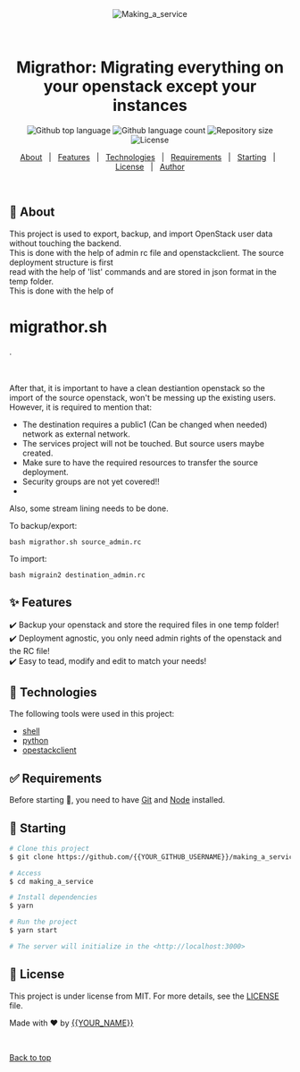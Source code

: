 <div align="center" id="top"> 
  <img src="./.github/app.gif" alt="Making_a_service" />

  &#xa0;

  <!-- <a href="https://making_a_service.netlify.app">Demo</a> -->
</div>

<h1 align="center">Migrathor: Migrating everything on your openstack except your instances</h1>

<p align="center">
  <img alt="Github top language" src="https://img.shields.io/github/languages/top/{{YOUR_GITHUB_USERNAME}}/making_a_service?color=56BEB8">

  <img alt="Github language count" src="https://img.shields.io/github/languages/count/{{YOUR_GITHUB_USERNAME}}/making_a_service?color=56BEB8">

  <img alt="Repository size" src="https://img.shields.io/github/repo-size/{{YOUR_GITHUB_USERNAME}}/making_a_service?color=56BEB8">

  <img alt="License" src="https://img.shields.io/github/license/{{YOUR_GITHUB_USERNAME}}/making_a_service?color=56BEB8">

  <!-- <img alt="Github issues" src="https://img.shields.io/github/issues/{{YOUR_GITHUB_USERNAME}}/making_a_service?color=56BEB8" /> -->

  <!-- <img alt="Github forks" src="https://img.shields.io/github/forks/{{YOUR_GITHUB_USERNAME}}/making_a_service?color=56BEB8" /> -->

  <!-- <img alt="Github stars" src="https://img.shields.io/github/stars/{{YOUR_GITHUB_USERNAME}}/making_a_service?color=56BEB8" /> -->
</p>

<!-- Status -->

<!-- <h4 align="center"> 
	🚧  Making_a_service 🚀 Under construction...  🚧
</h4> 

<hr> -->

<p align="center">
  <a href="#dart-about">About</a> &#xa0; | &#xa0; 
  <a href="#sparkles-features">Features</a> &#xa0; | &#xa0;
  <a href="#rocket-technologies">Technologies</a> &#xa0; | &#xa0;
  <a href="#white_check_mark-requirements">Requirements</a> &#xa0; | &#xa0;
  <a href="#checkered_flag-starting">Starting</a> &#xa0; | &#xa0;
  <a href="#memo-license">License</a> &#xa0; | &#xa0;
  <a href="https://github.com/{{YOUR_GITHUB_USERNAME}}" target="_blank">Author</a>
</p>

<br>

## :dart: About ##

This project is used to export, backup, and import OpenStack user data without touching the backend. <br>
This is done with the help of admin rc file and openstackclient. The source deployment structure is first <br> read with the help of 'list' commands and are stored in json format in the temp folder. 
<br> This is done with the help of <h1> migrathor.sh </h1>.

<br>
<br>
After that, it is important to have a clean destiantion openstack so the import of the source openstack,
won't be messing up the existing users. However, it is required to mention that:
<ul>
<li>The destination requires a public1 (Can be changed when needed) network as external network.</li>
<li>The services project will not be touched. But source users maybe created.</li>
<li>Make sure to have the required resources to transfer the source deployment.</li>
<li>Security groups are not yet covered!!<li>
</ul>

Also, some stream lining needs to be done. 

To backup/export:
```
bash migrathor.sh source_admin.rc
```
To import:
```
bash migrain2 destination_admin.rc
```



## :sparkles: Features ##

:heavy_check_mark: Backup your openstack and store the required files in one temp folder!<br> 
:heavy_check_mark: Deployment agnostic, you only need admin rights of the openstack and the RC file!<br>
:heavy_check_mark: Easy to tead, modify and edit to match your needs!

## :rocket: Technologies ##

The following tools were used in this project:

- [shell](https://www.tutorialspoint.com/unix/unix-what-is-shell.html)
- [python](https://www.python.org/)
- [opestackclient](https://pypi.org/project/python-openstackclient/)

## :white_check_mark: Requirements ##

Before starting :checkered_flag:, you need to have [Git](https://git-scm.com) and [Node](https://nodejs.org/en/) installed.

## :checkered_flag: Starting ##

```bash
# Clone this project
$ git clone https://github.com/{{YOUR_GITHUB_USERNAME}}/making_a_service

# Access
$ cd making_a_service

# Install dependencies
$ yarn

# Run the project
$ yarn start

# The server will initialize in the <http://localhost:3000>
```

## :memo: License ##

This project is under license from MIT. For more details, see the [LICENSE](LICENSE.md) file.


Made with :heart: by <a href="https://github.com/{{YOUR_GITHUB_USERNAME}}" target="_blank">{{YOUR_NAME}}</a>

&#xa0;

<a href="#top">Back to top</a>
